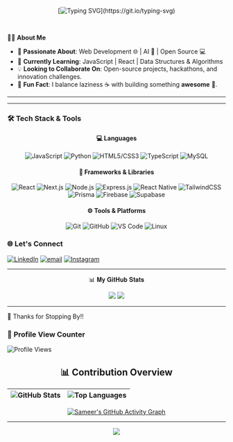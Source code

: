 <div align="center">

[![Typing SVG](https://readme-typing-svg.demolab.com?font=JetBrains+Mono&size=20&duration=3000&pause=1000&color=00FF41&width=600&lines=Hello%2C+I'm+Sameer.;Welcome+to+my+Workspace.;Exploring+code%2C+design%2C+and+ideas...;Let's+build+something+amazing!)](https://git.io/typing-svg)

<br/>

</div>

🧑‍💻 **About Me**
- 🔭 **Passionate About**: Web Development 🌐 | AI 🤖 | Open Source 💻   
- 🌱 **Currently Learning**: JavaScript | React | Data Structures & Algorithms   
- 💡 **Looking to Collaborate On**: Open-source projects, hackathons, and innovation challenges.  
- 🎯 **Fun Fact**: I balance laziness ☕ with building something **awesome** 🚀.   
 ---
---
### 🛠️ Tech Stack & Tools

<div align="center">

#### 💻 Languages
![JavaScript](https://img.shields.io/badge/JavaScript-%23323330.svg?style=for-the-badge&logo=javascript&logoColor=%23F7DF1E)
![Python](https://img.shields.io/badge/Python-%233776AB.svg?style=for-the-badge&logo=python&logoColor=white)
![HTML5/CSS3](https://img.shields.io/badge/HTML5%2FCSS3-%23E34F26.svg?style=for-the-badge&logo=html5&logoColor=white)
![TypeScript](https://img.shields.io/badge/TypeScript-%23007ACC.svg?style=for-the-badge&logo=typescript&logoColor=white)
![MySQL](https://img.shields.io/badge/MySQL-%2300758F.svg?style=for-the-badge&logo=mysql&logoColor=white)

#### 🚀 Frameworks & Libraries
![React](https://img.shields.io/badge/React-%2320232a.svg?style=for-the-badge&logo=react&logoColor=%2361DAFB)
![Next.js](https://img.shields.io/badge/next.js-000000?style=for-the-badge&logo=nextdotjs&logoColor=white)
![Node.js](https://img.shields.io/badge/Node.js-6DA55F?style=for-the-badge&logo=node.js&logoColor=white)
![Express.js](https://img.shields.io/badge/Express.js-%23404d59.svg?style=for-the-badge&logo=express&logoColor=%2361DAFB)
![React Native](https://img.shields.io/badge/React%20Native-20232a.svg?style=for-the-badge&logo=react&logoColor=%2361DAFB)
![TailwindCSS](https://img.shields.io/badge/TailwindCSS-%2338B2AC.svg?style=for-the-badge&logo=tailwind-css&logoColor=white)
![Prisma](https://img.shields.io/badge/Prisma-2D3748?style=for-the-badge&logo=Prisma&logoColor=white)
![Firebase](https://img.shields.io/badge/Firebase-039BE5.svg?style=for-the-badge&logo=firebase)
![Supabase](https://img.shields.io/badge/Supabase-3ECF8E.svg?style=for-the-badge&logo=supabase&logoColor=white)

#### ⚙️ Tools & Platforms
![Git](https://img.shields.io/badge/Git-%23F05033.svg?style=for-the-badge&logo=git&logoColor=white)
![GitHub](https://img.shields.io/badge/GitHub-%23121011.svg?style=for-the-badge&logo=github&logoColor=white)
![VS Code](https://img.shields.io/badge/VS%20Code-0078d7.svg?style=for-the-badge&logo=visual-studio-code&logoColor=white)
![Linux](https://img.shields.io/badge/Linux-FCC624?style=for-the-badge&logo=linux&logoColor=black)

</div>




### 🌐 **Let's Connect**  

[![LinkedIn](https://img.shields.io/badge/LinkedIn-%230077B5.svg?logo=linkedin&logoColor=white)](https://www.linkedin.com/in/sameer-pawar-a545b0358/)
[![email](https://img.shields.io/badge/Email-D14836?logo=gmail&logoColor=white)](mailto:pawar96sameer@gmail.com)
[![Instagram](https://img.shields.io/badge/Instagram-E4405F?logo=instagram&logoColor=white)](https://www.instagram.com/the.samatrix)  

---
<div align="center">
📊 𝐌𝐲 𝐆𝐢𝐭𝐇𝐮𝐛 𝐒𝐭𝐚𝐭𝐬

![](https://github-readme-stats.vercel.app/api?username=sammy200-ui&theme=dark&hide_border=false&include_all_commits=true&count_private=true) ![](https://nirzak-streak-stats.vercel.app/?user=sammy200-ui&theme=dark&hide_border=false)<br/>

---
</div>
🎉 Thanks for Stopping By!!

### 👀 **Profile View Counter**
![Profile Views](https://komarev.com/ghpvc/?username=sammy200-ui&color=blue&style=flat-square)

<div align="center">

## 📊 Contribution Overview

| ![GitHub Stats](https://github-readme-stats.vercel.app/api?username=sammy200-ui&show_icons=true&theme=dark&hide_border=true) | ![Top Languages](https://github-readme-stats.vercel.app/api/top-langs/?username=sammy200-ui&layout=compact&theme=dark&hide_border=true) |
|:---:|:---:|

[![Sameer's GitHub Activity Graph](https://github-readme-activity-graph.vercel.app/graph?username=sammy200-ui&theme=tokyo-night)](https://github.com/ashutosh00710/github-readme-activity-graph)


---

<div align="center">
  <img src="https://forthebadge.com/images/badges/built-with-love.svg"/>
</div>
